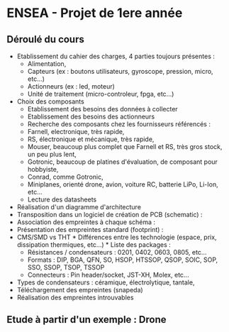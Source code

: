 # ENSEA - Projet de 1ere année

## Déroulé du cours

* Etablissement du cahier des charges, 4 parties toujours présentes :
  * Alimentation,
  * Capteurs (ex : boutons utilisateurs, gyroscope, pression, micro, etc...)
  * Actionneurs (ex : led, moteur)
  * Unité de traitement (micro-controleur, fpga, etc...)
* Choix des composants
  * Etablissement des besoins des données à collecter
  * Etablissement des besoins des actionneurs 
  * Recherche des composants chez les fournisseurs référencés :
   * Farnell, electronique, très rapide,
   * RS, électronique et mécanique, très rapide,
   * Mouser, beaucoup plus complet que Farnell et RS, très gros stock, un peu plus lent,
   * Gotronic, beaucoup de platines d'évaluation, de composant pour hobbyiste,
   * Conrad, comme Gotronic,
   * Miniplanes, orienté drone, avion, voiture RC, batterie LiPo, Li-Ion, etc...
  * Lecture des datasheets
* Réalisation d'un diagramme d'architecture
* Transposition dans un logiciel de création de PCB (schematic) :
 * Association des empreintes à chaque schéma :
  * Présentation des empreintes standard (footprint) :
   * CMS/SMD vs THT
    * Différences entre les technologie (espace, prix, dissipation thermiques, etc...)
    * Liste des packages : 
     * Résistances / condensateurs : 0201, 0402, 0603, 0805, etc...
     * Formats : DIP, BGA, QFN, SO, HSOP, HTSSOP, QSOP, SOIC, SOP, SSO, SSOP, TSOP, TSSOP
     * Connecteurs : Pin header/socket, JST-XH, Molex, etc...
   * Types de condensateurs : céramique, électrolytique, tantale,
  * Téléchargement des empreintes (snapeda)
  * Réalisation des empreintes introuvables
 
  


## Etude à partir d'un exemple : Drone 
